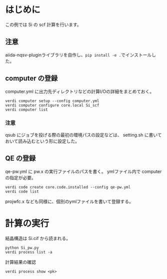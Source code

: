 
# はじめに
この例では Si の scf 計算を行います。

## 注意
aiida-nqsv-pluginライブラリを自作し、`pip install -e .`でインストールした。

## computer の登録
computer.yml に出力先ディレクトリなどの計算I/Oの詳細をまとめておく。
```
verdi computer setup --config computer.yml
verdi computer configure core.local Si_scf
verdi computer list
```

### 注意
qsub にジョブを投げる際の最初の環境パスの設定などは、 setting.sh に書いておいて読み込むという形に設定した。


## QE の登録
qe-pw.yml に pw.x の実行ファイルのパスを書く。
ymlファイル内で computer の指定が必要。
```
verdi code create core.code.installed --config qe-pw.yml
verdi code list
```
projwfc.x なども同様に、個別のymlファイルを書いて登録する。

# 計算の実行
結晶構造は Si.cif から読まれる。
```
python Si_pw.py
verdi process list -a
```

計算結果の確認
```
verdi process show <pk>
```
